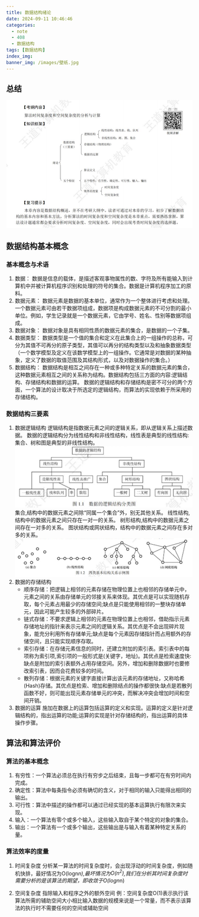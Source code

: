 ```yaml
---
title: 数据结构绪论
date: 2024-09-11 10:46:46
categories:
  - note
  - 408
  - 数据结构
tags: [数据结构]
index_img:
banner_img: /images/壁纸.jpg
---
```


## 总结

![绪论总结](../images/数据结构绪论/绪论总.png)

## 数据结构基本概念

### 基本概念与术语

1. 数据：
   数据是信息的载体，是描述客观事物属性的数、字符及所有能输入到计算机中并被计算机程序识别和处理的符号的集合。数据是计算机程序加工的原料。
2. 数据元素：
   数据元素是数据的基本单位，通常作为一个整体进行考虑和处理。一个数据元素可由若干数据项组成，数据项是构成数据元素的不可分割的最小单位。例如，学生记录就是一个数据元素，它由学号、姓名、性别等数据项组成。
3. 数据对象：
   数据对象是具有相同性质的数据元素的集合，是数据的一个子集。
4. 数据类型：
   数据类型是一个值的集合和定义在此集合上的一组操作的总称，可分为其值不可再分的原子类型，其值可以再分的结构类型以及和抽象数据类型（一个数学模型及定义在该数学模型上的一组操作。它通常是对数据的某种抽象，定义了数据的取值范围及其结构形式，以及对数据操作的集合。）
5. 数据结构：
   数据结构是相互之间存在一种或多种特定关系的数据元素的集合，这种数据元素相互之间的关系称为结构。数据结构包括三方面的内容:逻辑结构、存储结构和数据的运算。
   数据的逻辑结构和存储结构是密不可分的两个方面，一个算法的设计取决于所选定的逻辑结构，而算法的实现依赖于所采用的存储结构。

### 数据结构三要素

1. 数据逻辑结构
   逻辑结构是指数据元素之间的逻辑关系，即从逻辑关系上描述数据。
   数据的逻辑结构分为线性结构和非线性结构，线性表是典型的线性结构:集合、树和图是典型的非线性结构。
   ![数据的逻辑结构分类图](<../images/数据结构绪论/1.1 数据的逻辑结构分类图.png>)
   集合,结构中的数据元素之间除“同属一个集合”外，别无其他关系。
   线性结构,结构中的数据元素之间只存在一对一的关系。
   树形结构,结构中的数据元素之间存在一对多的关系。
   图状结构或网状结构，结构中的数据元素之间存在多对多的关系。
   ![四类基本关系实例图](../images/计算机系统概述/1.2四类基本结构关系示例图.png)
2. 数据的存储结构
   - 顺序存储：把逻辑上相邻的元素存储在物理位置上也相邻的存储单元中，元素之间的关系由存储单元的邻接关系来体现。其优点是可以实现随机存取，每个元素占用最少的存储空间;缺点是只能使用相邻的一整块存储单元，因此可能产生较多的外部碎片。
   - 链式存储：不要求逻辑上相邻的元素在物理位置上也相邻，借助指示元素存储地址的指针来表示元素之间的逻辑关系。其优点是不会出现碎片现象，能充分利用所有存储单元;缺点是每个元素因存储指针而占用额外的存储空间，且只能实现顺序存取。
   - 索引存储：在存储元素信息的同时，还建立附加的索引表。索引表中的每项称为索引项,索引项的一般形式是(关键字，地址)。其优点是检索速度快:缺点是附加的索引表额外占用存储空间。另外，增加和删除数据时也要修改索引表，因而会花费较多的时间。
   - 散列存储：根据元素的关键字直接计算出该元素的存储地址，又称哈希(Hash)存储。其优点是检索、增加和删除结点的操作都很快:缺点是若散列函数不好，则可能出现元素存储单元的冲突，而解决冲突会增加时间和空间开销。
3. 数据的运算
   施加在数据上的运算包括运算的定义和实现。运算的定义是针对逻辑结构的，指出运算的功能;运算的实现是针对存储结构的，指出运算的具体操作步骤。

## 算法和算法评价

### 算法的基本概念

1. 有穷性：一个算法必须总在执行有穷步之后结束，且每一步都可在有穷时间内完成。
2. 确定性：算法中每条指令必须有确切的含义，对于相同的输入只能得出相同的输出。
3. 可行性：算法中描述的操作都可以通过已经实现的基本运算执行有限次来实现。
4. 输入：一个算法有零个或多个输入，这些输入取自于某个特定的对象的集合。
5. 输出：一个算法有一个或多个输出，这些输出是与输入有着某种特定关系的量。

### 算法效率的度量

1. 时间复杂度
    分析某一算法的时间复杂度时，会出现浮动的时间复杂度，例如随机快排，最好情况为O(logn*n),最坏情况为$O(n^2)$,我们在分析其时间复杂度时需要分析的是该算法的期望，即收敛于O(logn*n)

2. 空间复杂度
   指除输入和程序之外的额外空间
   例：空间复杂度O(1)表示执行该算法所需的辅助空间大小相比输入数据的规模来说是一个常量，而不表示该算法的执行时不需要任何的空间或辅助空间
